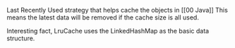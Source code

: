 Last Recently Used strategy that helps cache the objects in [[00 Java]]
This means the latest data will be removed if the cache size is all used.

Interesting fact, LruCache uses the LinkedHashMap as the basic data structure.